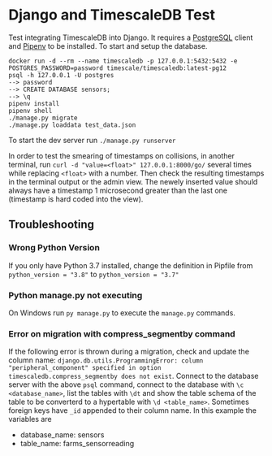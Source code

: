 # Django and TimescaleDB Test

Test integrating TimescaleDB into Django. It requires a [PostgreSQL](https://www.postgresql.org/download/) client and [Pipenv](https://pipenv-fork.readthedocs.io/en/latest/install.html) to be installed. To start and setup the database.

    docker run -d --rm --name timescaledb -p 127.0.0.1:5432:5432 -e POSTGRES_PASSWORD=password timescale/timescaledb:latest-pg12
    psql -h 127.0.0.1 -U postgres
    --> password
    --> CREATE DATABASE sensors;
    --> \q
    pipenv install
    pipenv shell
    ./manage.py migrate
    ./manage.py loaddata test_data.json

To start the dev server run `./manage.py runserver`

In order to test the smearing of timestamps on collisions, in another terminal, run `curl -d "value=<float>" 127.0.0.1:8000/go/` several times while replacing `<float>` with a number. Then check the resulting timestamps in the terminal output or the admin view. The newely inserted value should always have a timestamp 1 microsecond greater than the last one (timestamp is hard coded into the view).

## Troubleshooting

### Wrong Python Version

If you only have Python 3.7 installed, change the definition in Pipfile from `python_version = "3.8"` to `python_version = "3.7"`

### Python manage.py not executing

On Windows run `py manage.py` to execute the `manage.py` commands.

### Error on migration with compress_segmentby command

If the following error is thrown during a migration, check and update the column name:  `django.db.utils.ProgrammingError: column "peripheral_component" specified in option timescaledb.compress_segmentby does not exist`. Connect to the database server with the above `psql` command, connect to the database with `\c <database_name>`, list the tables with `\dt` and show the table schema of the table to be converterd to a hypertable with `\d <table_name>`. Sometimes foreign keys have `_id` appended to their column name. In this example the variables are

- database_name: sensors
- table_name: farms_sensorreading